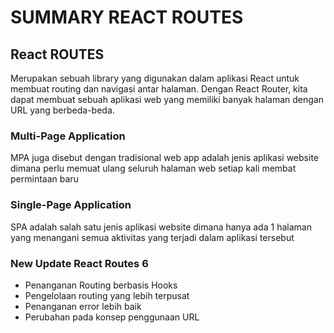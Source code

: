 # SUMMARY REACT ROUTES

## React ROUTES

Merupakan sebuah library yang digunakan dalam aplikasi React untuk membuat routing dan navigasi antar halaman. Dengan React Router, kita dapat membuat sebuah aplikasi web yang memiliki banyak halaman dengan URL yang berbeda-beda.

### Multi-Page Application

MPA juga disebut dengan tradisional web app adalah jenis aplikasi website dimana perlu memuat ulang seluruh halaman web setiap kali membat permintaan baru

### Single-Page Application

SPA adalah salah satu jenis aplikasi website dimana hanya ada 1 halaman yang menangani semua aktivitas yang terjadi dalam aplikasi tersebut

### New Update React Routes 6

- Penanganan Routing berbasis Hooks
- Pengelolaan routing yang lebih terpusat
- Penanganan error lebih baik
- Perubahan pada konsep penggunaan URL
